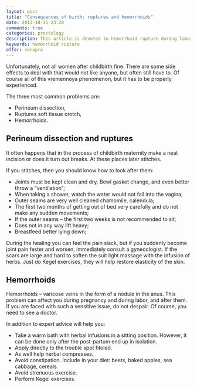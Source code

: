 ```yaml
---
layout: post
title: "Consequences of birth: ruptures and hemorrhoids"
date: 2013-10-25 23:20
comments: true
categories: proctology
description: This article is devoted to hemorrhoid rupture during labor and after birth, as well as during pregnancy
keywords: hemorrhoid rupture
offer: venapro
---
```

<p>Unfortunately, not all women after childbirth fine. There are some side effects to deal with that would not like anyone, but often still have to. Of course all of this vremennoya phenomenon, but it has to be properly experienced.</p>

<!-- more -->


<p>The three most common problems are:</p>

<ul>
<li>Perineum dissection,</li>
<li>Ruptures soft tissue crotch,</li>
<li>Hemorrhoids.</li>
</ul>


<h2>Perineum dissection and ruptures</h2>

<p>It often happens that in the process of childbirth maternity make a neat incision or does it turn out breaks. At these places later stitches.</p>

<p>If you stitches, then you should know how to look after them:</p>

<ul>
<li>Joints must be kept clean and dry. Bowl gasket change, and even better throw a &ldquo;ventilation&rdquo;;</li>
<li>When taking a shower, watch the water would not fall into the vagina;</li>
<li>Outer seams are very well cleaned chamomile, calendula;</li>
<li>The first two months of getting out of bed very carefully and do not make any sudden movements;</li>
<li>If the outer seams &ndash; the first two weeks is not recommended to sit;</li>
<li>Does not in any way lift heavy;</li>
<li>Breastfeed better lying down;</li>
</ul>


<p>During the healing you can feel the pain slack, but if you suddenly become joint pain fester and worsen, immediately consult a gynecologist. If the scars are large and hard to soften the suit light massage with the infusion of herbs. Just do Kegel exercises, they will help restore elasticity of the skin.</p>

<h2>Hemorrhoids</h2>

<p>Hemorrhoids &ndash; varicose veins in the form of a nodule in the anus. This problem can affect you during pregnancy and during labor, and after them. If you are faced with such a sensitive issue, do not despair. Of course, you need to see a doctor.</p>

<p>In addition to expert advice will help you:</p>

<ul>
<li>Take a warm bath with herbal infusions in a sitting position. However, it can be done only after the post-partum end up in isolation.</li>
<li>Apply directly to the trouble spot fitoled.</li>
<li>As well help herbal compresses.</li>
<li>Avoid constipation. Include in your diet: beets, baked apples, sea cabbage, cereals.</li>
<li>Avoid strenuous exercise.</li>
<li>Perform Kegel exercises.</li>
</ul>
